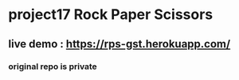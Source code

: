 # project17 Rock Paper Scissors
## live demo : https://rps-gst.herokuapp.com/
### original repo is private 
